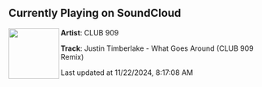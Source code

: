 ## Currently Playing on SoundCloud

[<img align="left" width="100" src="https://i1.sndcdn.com/artworks-14UbhEqZ02TL35Bi-rHd1ow-t500x500.jpg">](https://soundcloud.com/club909music/whatgoesaround)

**Artist**: CLUB 909 

**Track**: Justin Timberlake - What Goes Around (CLUB 909 Remix)

Last updated at 11/22/2024, 8:17:08 AM
